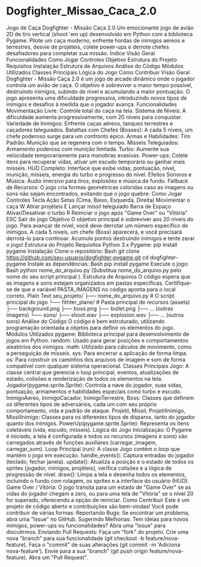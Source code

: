 # Dogfighter_Missao_Caca_2.0
Jogo de Caça
Dogfighter - Missão Caça 2.0
Um emocionante jogo de avião 2D de tiro vertical (shoot 'em up) desenvolvido em Python com a biblioteca Pygame. Pilote um caça moderno, enfrente hordas de inimigos aéreos e terrestres, desvie de projéteis, colete power-ups e derrote chefes desafiadores para completar sua missão.
Índice
Visão Geral
Funcionalidades
Como Jogar
Controles
Objetivo
Estrutura do Projeto
Requisitos
Instalação
Estrutura de Arquivos
Análise do Código
Módulos Utilizados
Classes Principais
Lógica do Jogo
Como Contribuir
Visão Geral
Dogfighter - Missão Caça 2.0 é um jogo de arcade dinâmico onde o jogador controla um avião de caça. O objetivo é sobreviver o maior tempo possível, destruindo inimigos, subindo de nível e acumulando a maior pontuação. O jogo apresenta uma dificuldade progressiva, introduzindo novos tipos de inimigos e desafios à medida que o jogador avança.
Funcionalidades
Movimentação Livre: Controle total do caça na tela.
Sistema de Níveis: A dificuldade aumenta progressivamente, com 20 níveis para conquistar.
Variedade de Inimigos: Enfrente caças aéreos, tanques terrestres e caçadores teleguiados.
Batalhas com Chefes (Bosses): A cada 5 níveis, um chefe poderoso surge para um confronto épico.
Armas e Habilidades:
Tiro Padrão: Munição que se regenera com o tempo.
Mísseis Teleguiados: Armamento poderoso com munição limitada.
Turbo: Aumente sua velocidade temporariamente para manobras evasivas.
Power-ups: Colete itens para recuperar vidas, ativar um escudo temporário ou ganhar mais mísseis.
HUD Completo: Interface que exibe vidas, pontuação, nível, munição, mísseis, energia do turbo e progresso do nível.
Efeitos Sonoros e Música: Áudio imersivo para tiros, explosões e música de fundo.
Fallback de Recursos: O jogo cria formas geométricas coloridas caso as imagens ou sons não sejam encontrados, evitando que o jogo quebre.
Como Jogar
Controles
Tecla
Ação
Setas (Cima, Baixo, Esquerda, Direita)
Movimentar o caça
W
Atirar projéteis
E
Lançar míssil teleguiado
Barra de Espaço
Ativar/Desativar o turbo
R
Reiniciar o jogo após "Game Over" ou "Vitória"
ESC
Sair do jogo
Objetivo
O objetivo principal é sobreviver aos 20 níveis do jogo. Para avançar de nível, você deve derrotar um número específico de inimigos. A cada 5 níveis, um chefe (Boss) aparecerá, e você precisará derrotá-lo para continuar. Acumule pontos destruindo inimigos e tente zerar o jogo!
Estrutura do Projeto
Requisitos
Python 3.x
Pygame: pip install pygame
Instalação
Clone o repositório:
Bash
git clone https://github.com/seu-usuario/dogfighter-pygame.git
cd dogfighter-pygame
Instale as dependências:
Bash
pip install pygame
Execute o jogo:
Bash
python nome_do_arquivo.py
(Substitua nome_do_arquivo.py pelo nome do seu script principal ).
Estrutura de Arquivos
O código espera que as imagens e sons estejam organizados em pastas específicas. Certifique-se de que a variável PASTA_IMAGENS no código aponta para o local correto.
Plain Text
seu_projeto/
├── nome_do_arquivo.py      # O script principal do jogo
└── fithter_plane/          # Pasta principal de recursos (assets)
    ├── background.png
    ├── boss.png
    ├── bullet.png
    ├── ... (outras imagens)
    └── sons/
        ├── shoot.wav
        ├── explosion.wav
        ├── ... (outros sons)
Análise do Código
O código é bem estruturado, utilizando programação orientada a objetos para definir os elementos do jogo.
Módulos Utilizados
pygame: Biblioteca principal para desenvolvimento de jogos em Python.
random: Usado para gerar posições e comportamentos aleatórios dos inimigos.
math: Utilizado para cálculos de movimento, como a perseguição de mísseis.
sys: Para encerrar a aplicação de forma limpa.
os: Para construir os caminhos dos arquivos de imagem e som de forma compatível com qualquer sistema operacional.
Classes Principais
Jogo: A classe central que gerencia o loop principal, eventos, atualizações de estado, colisões e renderização de todos os elementos na tela.
Jogador(pygame.sprite.Sprite): Controla a nave do jogador, suas vidas, pontuação, armamentos e habilidades especiais como turbo e escudo.
InimigoAereo, InimigoCacador, InimigoTerrestre, Boss: Classes que definem os diferentes tipos de adversários, cada um com seu próprio comportamento, vida e padrão de ataque.
Projetil, Missil, ProjetilInimigo, MissilInimigo: Classes para os diferentes tipos de disparos, tanto do jogador quanto dos inimigos.
PowerUp(pygame.sprite.Sprite): Representa os itens coletáveis (vida, escudo, mísseis).
Lógica do Jogo
Inicialização: O Pygame é iniciado, a tela é configurada e todos os recursos (imagens e sons) são carregados através de funções auxiliares (carregar_imagem, carregar_som).
Loop Principal (run): A classe Jogo contém o loop que mantém o jogo em execução.
handle_events(): Captura entradas do jogador (teclado, fechar janela).
update(): Atualiza a posição e o estado de todos os sprites (jogador, inimigos, projéteis), verifica colisões e a lógica de progressão de nível.
draw(): Limpa a tela e desenha todos os elementos, incluindo o fundo com rolagem, os sprites e a interface do usuário (HUD).
Game Over / Vitória: O jogo transita para um estado de "Game Over" se as vidas do jogador chegam a zero, ou para uma tela de "Vitória" se o nível 20 for superado, oferecendo a opção de reiniciar.
Como Contribuir
Este é um projeto de código aberto e contribuições são bem-vindas! Você pode contribuir de várias formas:
Reportando Bugs: Se encontrar um problema, abra uma "Issue" no GitHub.
Sugerindo Melhorias: Tem ideias para novos inimigos, power-ups ou funcionalidades? Abra uma "Issue" para discutirmos.
Enviando Pull Requests:
Faça um "fork" do projeto.
Crie uma nova "branch" para sua funcionalidade (git checkout -b feature/nova-feature).
Faça o "commit" de suas alterações (git commit -m 'Adiciona nova-feature').
Envie para a sua "branch" (git push origin feature/nova-feature).
Abra um "Pull Request".
